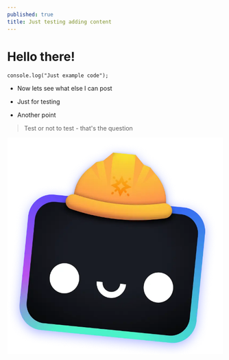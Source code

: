 ```yaml
---
published: true
title: Just testing adding content
---
```

# Hello there!

```
console.log("Just example code");
```

*   Now lets see what else I can post
    
*   Just for testing
    
*   Another point
    

> Test or not to test - that's the question

![](/src/assets/houston.webp)